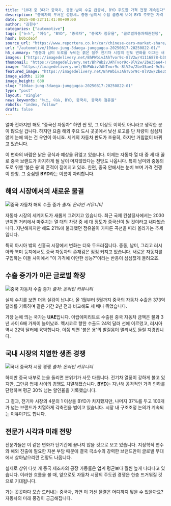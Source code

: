 ```yaml
---
title: "10대 중 3대가 중국차, 중동·남미 수출 급증세, BYD 주도한 가격 전쟁 계속된다"
description: "중국차의 무서운 성장세… 중동·남미서 수입 급증세 보여 BYD 주도한 가격 전쟁도 계속 중 ..."
date: 2025-08-22T11:41:00+09:00
author: "김한수"
categories: ["automotive"]
tags: ["뉴스", "이슈", "BYD", "중국차", "중국차 점유율", "글로벌자동차패권전쟁", "신흥시장수출붐"]
hash: b0bcde5f
source_url: "https://www.reportera.co.kr/car/chinese-cars-market-share/"
url: "/automotive/10dae-jung-3daega-junggugca-20250817-20250822-01/"
h5_summary: "중동과 남미 도로를 누비는 붉은 질주 전기차 시장의 판도 변화를 이끄는 새 바람"
images: ["https://imagedelivery.net/BhPWbivJAhTvor9c-8lV2w/41116878-b300-4bef-6cf2-b7d7fda67700/public", "https://imagedelivery.net/BhPWbivJAhTvor9c-8lV2w/f94be79a-81be-44f7-f5c0-99a2af97e100/public", "https://imagedelivery.net/BhPWbivJAhTvor9c-8lV2w/57f8ea68-01ad-4b10-b0fc-ad9a93c42900/public", "https://imagedelivery.net/BhPWbivJAhTvor9c-8lV2w/2be35ae4-9c5c-4cec-15fe-046504035f00/public"]
thumbnail: "https://imagedelivery.net/BhPWbivJAhTvor9c-8lV2w/2be35ae4-9c5c-4cec-15fe-046504035f00/public"
image: "https://imagedelivery.net/BhPWbivJAhTvor9c-8lV2w/2be35ae4-9c5c-4cec-15fe-046504035f00/public"
featured_image: "https://imagedelivery.net/BhPWbivJAhTvor9c-8lV2w/2be35ae4-9c5c-4cec-15fe-046504035f00/public"
image_width: 1200
image_height: 630
slug: "10dae-jung-3daega-junggugca-20250817-20250822-01"
type: "post"
layout: "single"
news_keywords: "뉴스, 이슈, BYD, 중국차, 중국차 점유율"
robots: "index, follow"
draft: false
---
```


얼마 전까지만 해도 "중국산 자동차" 하면 싼 맛, 그 이상도 이하도 아니라고 생각한 분이 많으실 겁니다. 하지만 요즘 해외 주요 도시 곳곳에서 낯선 로고를 단 차량이 심심치 않게 눈에 띄는 건 우연이 아니죠. 세계의 자동차 판도가 조용히, 하지만 거침없이 바뀌고 있습니다.

이 변화의 바람은 낡은 공식과 예상을 뒤엎고 있습니다. 이제는 자동차 열 대 중 세 대 꼴로 중국 브랜드가 차지하게 될 날이 머지않았다는 전망도 나옵니다. 특히 남미와 중동의 도로 위엔 '붉은 용'의 흔적이 짙어지고 있죠. 한편, 중국 안에서는 눈치 보며 가격 전쟁이 한창. 그 중심엔 **BYD**라는 이름이 자리합니다.

## 해외 시장에서의 새로운 물결

![중국 자동차 해외 수출 증가](https://imagedelivery.net/BhPWbivJAhTvor9c-8lV2w/41116878-b300-4bef-6cf2-b7d7fda67700/public)
*출처: 온라인 커뮤니티*


자동차 시장의 세계지도가 새롭게 그려지고 있습니다. 최근 국제 컨설팅사에서는 2030년이면 거리에서 마주치는 열 대의 차량 중 세 대 정도가 중국산이 될 것이라고 내다봤습니다. 지난해까지만 해도 21%에 불과했던 점유율이 가파른 곡선을 따라 올라가는 추세입니다.

특히 아시아 밖의 신흥국 시장에서 변화는 더욱 두드러집니다. 중동, 남미, 그리고 러시아와 북미 등지에서도 중국 자동차의 존재감은 점점 커지고 있습니다. 새로운 자동차를 구입하는 이들 사이에서 "이 가격에 이만한 성능?"이라는 반응이 심심찮게 들려오죠.

## 수출 증가가 이끈 글로벌 확장

![중국 자동차 수출 증가](https://imagedelivery.net/BhPWbivJAhTvor9c-8lV2w/57f8ea68-01ad-4b10-b0fc-ad9a93c42900/public)
*출처: 온라인 커뮤니티*


실제 수치를 보면 더욱 실감이 납니다. 올 1월부터 5월까지 중국의 자동차 수출은 373억 달러를 기록하며 같은 기간 2년 전과 비교해도 세 배나 뛰었습니다.

가장 눈에 띄는 국가는 **UAE**입니다. 아랍에미리트로 수출된 중국 자동차 금액은 불과 3년 사이 6배 가까이 늘어났죠. 멕시코로 향한 수출도 24억 달러 선에 이르렀고, 러시아 역시 22억 달러에 육박합니다. 이쯤 되면 '붉은 용'의 발걸음이 멀리서도 들릴 지경입니다.

## 국내 시장의 치열한 생존 경쟁

![국내 중국차 시장 경쟁](https://imagedelivery.net/BhPWbivJAhTvor9c-8lV2w/f94be79a-81be-44f7-f5c0-99a2af97e100/public)
*출처: 온라인 커뮤니티*


하지만 중국 내부로 눈을 돌리면 분위기가 사뭇 다릅니다. 전기차 열풍이 강하게 불고 있지만, 그만큼 업체 사이의 경쟁도 치열해졌습니다. **BYD**는 지난해 공격적인 가격 인하를 단행하며 평균 30% 넘는 할인율을 기록했습니다.

그 결과, 전기차 시장의 4분의 1 이상을 BYD가 차지했지만, 나머지 37%를 두고 100개가 넘는 브랜드가 치열하게 각축전을 벌이고 있습니다. 시장 내 구조조정 논의가 계속되는 이유이기도 합니다.

## 전문가 시각과 미래 전망

전문가들은 이 같은 변화가 단기간에 끝나지 않을 것으로 보고 있습니다. 지정학적 변수와 해외 진출에 필요한 자본 부담 때문에 결국 극소수의 강력한 브랜드만이 글로벌 무대에서 살아남으리란 전망도 나옵니다.

실제로 상위 다섯 개 중국 제조사의 공장 가동률은 업계 평균보다 훨씬 높게 나타나고 있습니다. 이러한 흐름을 볼 때, 앞으로도 자동차 시장의 주도권 경쟁은 한층 뜨거워질 것으로 기대됩니다.

가는 곳곳마다 모습 드러내는 중국차, 과연 이 거센 물결은 어디까지 닿을 수 있을까요? 자동차의 미래 풍경이 궁금해집니다.